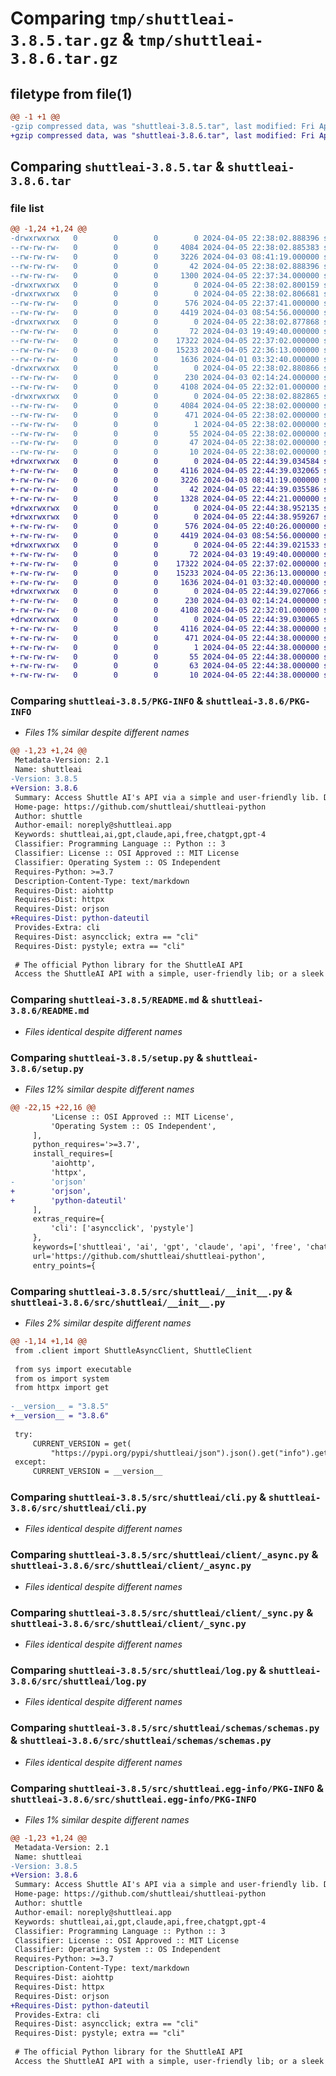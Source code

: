 # Comparing `tmp/shuttleai-3.8.5.tar.gz` & `tmp/shuttleai-3.8.6.tar.gz`

## filetype from file(1)

```diff
@@ -1 +1 @@
-gzip compressed data, was "shuttleai-3.8.5.tar", last modified: Fri Apr  5 22:38:02 2024, max compression
+gzip compressed data, was "shuttleai-3.8.6.tar", last modified: Fri Apr  5 22:44:39 2024, max compression
```

## Comparing `shuttleai-3.8.5.tar` & `shuttleai-3.8.6.tar`

### file list

```diff
@@ -1,24 +1,24 @@
-drwxrwxrwx   0        0        0        0 2024-04-05 22:38:02.888396 shuttleai-3.8.5/
--rw-rw-rw-   0        0        0     4084 2024-04-05 22:38:02.885383 shuttleai-3.8.5/PKG-INFO
--rw-rw-rw-   0        0        0     3226 2024-04-03 08:41:19.000000 shuttleai-3.8.5/README.md
--rw-rw-rw-   0        0        0       42 2024-04-05 22:38:02.888396 shuttleai-3.8.5/setup.cfg
--rw-rw-rw-   0        0        0     1300 2024-04-05 22:37:34.000000 shuttleai-3.8.5/setup.py
-drwxrwxrwx   0        0        0        0 2024-04-05 22:38:02.800159 shuttleai-3.8.5/src/
-drwxrwxrwx   0        0        0        0 2024-04-05 22:38:02.806681 shuttleai-3.8.5/src/shuttleai/
--rw-rw-rw-   0        0        0      576 2024-04-05 22:37:41.000000 shuttleai-3.8.5/src/shuttleai/__init__.py
--rw-rw-rw-   0        0        0     4419 2024-04-03 08:54:56.000000 shuttleai-3.8.5/src/shuttleai/cli.py
-drwxrwxrwx   0        0        0        0 2024-04-05 22:38:02.877868 shuttleai-3.8.5/src/shuttleai/client/
--rw-rw-rw-   0        0        0       72 2024-04-03 19:49:40.000000 shuttleai-3.8.5/src/shuttleai/client/__init__.py
--rw-rw-rw-   0        0        0    17322 2024-04-05 22:37:02.000000 shuttleai-3.8.5/src/shuttleai/client/_async.py
--rw-rw-rw-   0        0        0    15233 2024-04-05 22:36:13.000000 shuttleai-3.8.5/src/shuttleai/client/_sync.py
--rw-rw-rw-   0        0        0     1636 2024-04-01 03:32:40.000000 shuttleai-3.8.5/src/shuttleai/log.py
-drwxrwxrwx   0        0        0        0 2024-04-05 22:38:02.880866 shuttleai-3.8.5/src/shuttleai/schemas/
--rw-rw-rw-   0        0        0      230 2024-04-03 02:14:24.000000 shuttleai-3.8.5/src/shuttleai/schemas/__init__.py
--rw-rw-rw-   0        0        0     4108 2024-04-05 22:32:01.000000 shuttleai-3.8.5/src/shuttleai/schemas/schemas.py
-drwxrwxrwx   0        0        0        0 2024-04-05 22:38:02.882865 shuttleai-3.8.5/src/shuttleai.egg-info/
--rw-rw-rw-   0        0        0     4084 2024-04-05 22:38:02.000000 shuttleai-3.8.5/src/shuttleai.egg-info/PKG-INFO
--rw-rw-rw-   0        0        0      471 2024-04-05 22:38:02.000000 shuttleai-3.8.5/src/shuttleai.egg-info/SOURCES.txt
--rw-rw-rw-   0        0        0        1 2024-04-05 22:38:02.000000 shuttleai-3.8.5/src/shuttleai.egg-info/dependency_links.txt
--rw-rw-rw-   0        0        0       55 2024-04-05 22:38:02.000000 shuttleai-3.8.5/src/shuttleai.egg-info/entry_points.txt
--rw-rw-rw-   0        0        0       47 2024-04-05 22:38:02.000000 shuttleai-3.8.5/src/shuttleai.egg-info/requires.txt
--rw-rw-rw-   0        0        0       10 2024-04-05 22:38:02.000000 shuttleai-3.8.5/src/shuttleai.egg-info/top_level.txt
+drwxrwxrwx   0        0        0        0 2024-04-05 22:44:39.034584 shuttleai-3.8.6/
+-rw-rw-rw-   0        0        0     4116 2024-04-05 22:44:39.032065 shuttleai-3.8.6/PKG-INFO
+-rw-rw-rw-   0        0        0     3226 2024-04-03 08:41:19.000000 shuttleai-3.8.6/README.md
+-rw-rw-rw-   0        0        0       42 2024-04-05 22:44:39.035586 shuttleai-3.8.6/setup.cfg
+-rw-rw-rw-   0        0        0     1328 2024-04-05 22:44:21.000000 shuttleai-3.8.6/setup.py
+drwxrwxrwx   0        0        0        0 2024-04-05 22:44:38.952135 shuttleai-3.8.6/src/
+drwxrwxrwx   0        0        0        0 2024-04-05 22:44:38.959267 shuttleai-3.8.6/src/shuttleai/
+-rw-rw-rw-   0        0        0      576 2024-04-05 22:40:26.000000 shuttleai-3.8.6/src/shuttleai/__init__.py
+-rw-rw-rw-   0        0        0     4419 2024-04-03 08:54:56.000000 shuttleai-3.8.6/src/shuttleai/cli.py
+drwxrwxrwx   0        0        0        0 2024-04-05 22:44:39.021533 shuttleai-3.8.6/src/shuttleai/client/
+-rw-rw-rw-   0        0        0       72 2024-04-03 19:49:40.000000 shuttleai-3.8.6/src/shuttleai/client/__init__.py
+-rw-rw-rw-   0        0        0    17322 2024-04-05 22:37:02.000000 shuttleai-3.8.6/src/shuttleai/client/_async.py
+-rw-rw-rw-   0        0        0    15233 2024-04-05 22:36:13.000000 shuttleai-3.8.6/src/shuttleai/client/_sync.py
+-rw-rw-rw-   0        0        0     1636 2024-04-01 03:32:40.000000 shuttleai-3.8.6/src/shuttleai/log.py
+drwxrwxrwx   0        0        0        0 2024-04-05 22:44:39.027066 shuttleai-3.8.6/src/shuttleai/schemas/
+-rw-rw-rw-   0        0        0      230 2024-04-03 02:14:24.000000 shuttleai-3.8.6/src/shuttleai/schemas/__init__.py
+-rw-rw-rw-   0        0        0     4108 2024-04-05 22:32:01.000000 shuttleai-3.8.6/src/shuttleai/schemas/schemas.py
+drwxrwxrwx   0        0        0        0 2024-04-05 22:44:39.030065 shuttleai-3.8.6/src/shuttleai.egg-info/
+-rw-rw-rw-   0        0        0     4116 2024-04-05 22:44:38.000000 shuttleai-3.8.6/src/shuttleai.egg-info/PKG-INFO
+-rw-rw-rw-   0        0        0      471 2024-04-05 22:44:38.000000 shuttleai-3.8.6/src/shuttleai.egg-info/SOURCES.txt
+-rw-rw-rw-   0        0        0        1 2024-04-05 22:44:38.000000 shuttleai-3.8.6/src/shuttleai.egg-info/dependency_links.txt
+-rw-rw-rw-   0        0        0       55 2024-04-05 22:44:38.000000 shuttleai-3.8.6/src/shuttleai.egg-info/entry_points.txt
+-rw-rw-rw-   0        0        0       63 2024-04-05 22:44:38.000000 shuttleai-3.8.6/src/shuttleai.egg-info/requires.txt
+-rw-rw-rw-   0        0        0       10 2024-04-05 22:44:38.000000 shuttleai-3.8.6/src/shuttleai.egg-info/top_level.txt
```

### Comparing `shuttleai-3.8.5/PKG-INFO` & `shuttleai-3.8.6/PKG-INFO`

 * *Files 1% similar despite different names*

```diff
@@ -1,23 +1,24 @@
 Metadata-Version: 2.1
 Name: shuttleai
-Version: 3.8.5
+Version: 3.8.6
 Summary: Access Shuttle AI's API via a simple and user-friendly lib. Dashboard: https://shuttleai.app Discord: https://discord.gg/shuttleai
 Home-page: https://github.com/shuttleai/shuttleai-python
 Author: shuttle
 Author-email: noreply@shuttleai.app
 Keywords: shuttleai,ai,gpt,claude,api,free,chatgpt,gpt-4
 Classifier: Programming Language :: Python :: 3
 Classifier: License :: OSI Approved :: MIT License
 Classifier: Operating System :: OS Independent
 Requires-Python: >=3.7
 Description-Content-Type: text/markdown
 Requires-Dist: aiohttp
 Requires-Dist: httpx
 Requires-Dist: orjson
+Requires-Dist: python-dateutil
 Provides-Extra: cli
 Requires-Dist: asyncclick; extra == "cli"
 Requires-Dist: pystyle; extra == "cli"
 
 # The official Python library for the ShuttleAI API
 Access the ShuttleAI API with a simple, user-friendly lib; or a sleek command line interface (CLI)
```

### Comparing `shuttleai-3.8.5/README.md` & `shuttleai-3.8.6/README.md`

 * *Files identical despite different names*

### Comparing `shuttleai-3.8.5/setup.py` & `shuttleai-3.8.6/setup.py`

 * *Files 12% similar despite different names*

```diff
@@ -22,15 +22,16 @@
         'License :: OSI Approved :: MIT License',
         'Operating System :: OS Independent',
     ],
     python_requires='>=3.7',
     install_requires=[
         'aiohttp',
         'httpx',
-        'orjson'
+        'orjson',
+        'python-dateutil'
     ],
     extras_require={
         'cli': ['asyncclick', 'pystyle']
     },
     keywords=['shuttleai', 'ai', 'gpt', 'claude', 'api', 'free', 'chatgpt', 'gpt-4'],
     url='https://github.com/shuttleai/shuttleai-python',
     entry_points={
```

### Comparing `shuttleai-3.8.5/src/shuttleai/__init__.py` & `shuttleai-3.8.6/src/shuttleai/__init__.py`

 * *Files 2% similar despite different names*

```diff
@@ -1,14 +1,14 @@
 from .client import ShuttleAsyncClient, ShuttleClient
 
 from sys import executable
 from os import system
 from httpx import get
 
-__version__ = "3.8.5"
+__version__ = "3.8.6"
 
 try:
     CURRENT_VERSION = get(
         "https://pypi.org/pypi/shuttleai/json").json().get("info").get("version")
 except:
     CURRENT_VERSION = __version__
```

### Comparing `shuttleai-3.8.5/src/shuttleai/cli.py` & `shuttleai-3.8.6/src/shuttleai/cli.py`

 * *Files identical despite different names*

### Comparing `shuttleai-3.8.5/src/shuttleai/client/_async.py` & `shuttleai-3.8.6/src/shuttleai/client/_async.py`

 * *Files identical despite different names*

### Comparing `shuttleai-3.8.5/src/shuttleai/client/_sync.py` & `shuttleai-3.8.6/src/shuttleai/client/_sync.py`

 * *Files identical despite different names*

### Comparing `shuttleai-3.8.5/src/shuttleai/log.py` & `shuttleai-3.8.6/src/shuttleai/log.py`

 * *Files identical despite different names*

### Comparing `shuttleai-3.8.5/src/shuttleai/schemas/schemas.py` & `shuttleai-3.8.6/src/shuttleai/schemas/schemas.py`

 * *Files identical despite different names*

### Comparing `shuttleai-3.8.5/src/shuttleai.egg-info/PKG-INFO` & `shuttleai-3.8.6/src/shuttleai.egg-info/PKG-INFO`

 * *Files 1% similar despite different names*

```diff
@@ -1,23 +1,24 @@
 Metadata-Version: 2.1
 Name: shuttleai
-Version: 3.8.5
+Version: 3.8.6
 Summary: Access Shuttle AI's API via a simple and user-friendly lib. Dashboard: https://shuttleai.app Discord: https://discord.gg/shuttleai
 Home-page: https://github.com/shuttleai/shuttleai-python
 Author: shuttle
 Author-email: noreply@shuttleai.app
 Keywords: shuttleai,ai,gpt,claude,api,free,chatgpt,gpt-4
 Classifier: Programming Language :: Python :: 3
 Classifier: License :: OSI Approved :: MIT License
 Classifier: Operating System :: OS Independent
 Requires-Python: >=3.7
 Description-Content-Type: text/markdown
 Requires-Dist: aiohttp
 Requires-Dist: httpx
 Requires-Dist: orjson
+Requires-Dist: python-dateutil
 Provides-Extra: cli
 Requires-Dist: asyncclick; extra == "cli"
 Requires-Dist: pystyle; extra == "cli"
 
 # The official Python library for the ShuttleAI API
 Access the ShuttleAI API with a simple, user-friendly lib; or a sleek command line interface (CLI)
```

